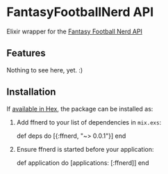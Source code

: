# FantasyFootballNerd API

Elixir wrapper for the [Fantasy Football Nerd API](http://www.fantasyfootballnerd.com/fantasy-football-api)

## Features

Nothing to see here, yet. :)

## Installation

If [available in Hex](https://hex.pm/docs/publish), the package can be installed as:

  1. Add ffnerd to your list of dependencies in `mix.exs`:

        def deps do
          [{:ffnerd, "~> 0.0.1"}]
        end

  2. Ensure ffnerd is started before your application:

        def application do
          [applications: [:ffnerd]]
        end
